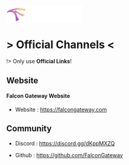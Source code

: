 <div class="align-center"><img width="200" src="/img/logo.png" alt="logo"/></div>

# > Official Channels <

!> Only use **Official Links**!

## Website

#### Falcon Gateway Website

- Website : https://falcongateway.com

## Community

- Discord : https://discord.gg/dKppMXZQ

- Github  : https://github.com/FalconGateway

